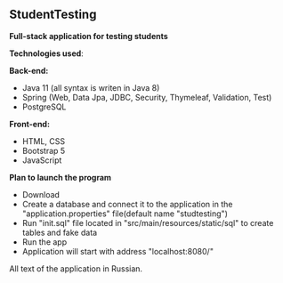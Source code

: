 ## StudentTesting
**Full-stack application for testing students**

**Technologies used**:

**Back-end:**
 - Java 11 (all syntax is writen in Java 8)
 - Spring (Web, Data Jpa, JDBC, Security, Thymeleaf, Validation, Test)
 - PostgreSQL

**Front-end:**
 - HTML, CSS
 - Bootstrap 5
 - JavaScript

**Plan to launch the program**
 - Download
 - Create a database and connect it to the application in the "application.properties" file(default name "studtesting")
 - Run "init.sql" file located in "src/main/resources/static/sql" to create tables and fake data
 - Run the app
 - Application will start with address "localhost:8080/"
 
All text of the application in Russian.
